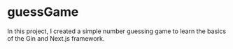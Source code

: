 # guessGame

In this project, I created a simple number guessing game to learn the basics of the Gin and Next.js framework.
